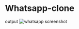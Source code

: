 # Whatsapp-clone
output
![whatsapp screenshot](https://user-images.githubusercontent.com/93942502/151965253-36282e68-3842-4f00-b6a9-2d405295fdbe.png)
